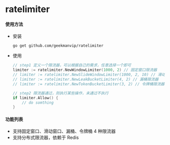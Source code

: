 # ratelimiter



#### 使用方法

- 安装

    ```shell
    go get github.com/geekmanvip/ratelimiter
    ```
- 使用

    ```go
    // step1 定义一个限流器，可以根据自己的需求，任意选择一个即可
    limiter := ratelimiter.NewWindowLimiter(1000, 2) // 固定窗口限流器
    // limiter := ratelimiter.NewSlideWindowLimiter(1000, 2, 10) // 滑动窗口限流器
    // limiter := ratelimiter.NewLeakBucketLimiter(4, 2) // 漏桶限流器
    // limiter := ratelimiter.NewTokenBucketLimiter(3, 2) // 令牌桶限流器
    
    // step2 限流器通过，则执行某些操作，未通过不执行
    if limiter.Allow() {
        // do somthing
    }
    ```
#### 功能列表
- 支持固定窗口、滑动窗口、漏桶、令牌桶 4 种限流器
- 支持分布式限流器，依赖于 Redis

